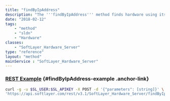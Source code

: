 ```yaml
---
title: "findByIpAddress"
description: "The '''findByIpAddress''' method finds hardware using its primary public or private IP address. IP addresses that have a secondary subnet tied to the hardware will not return the hardware. If no hardware is found, no errors are generated and no data is returned. "
date: "2018-02-12"
tags:
    - "method"
    - "sldn"
    - "Hardware"
classes:
    - "SoftLayer_Hardware_Server"
type: "reference"
layout: "method"
mainService : "SoftLayer_Hardware_Server"
---
```


### [REST Example](#findByIpAddress-example) <a href="/article/rest/"><i class="fas fa-question"></i></a> {#findByIpAddress-example .anchor-link} 
```bash
curl -g -u $SL_USER:$SL_APIKEY -X POST -d '{"parameters": [string]}' \
'https://api.softlayer.com/rest/v3.1/SoftLayer_Hardware_Server/findByIpAddress'
```
